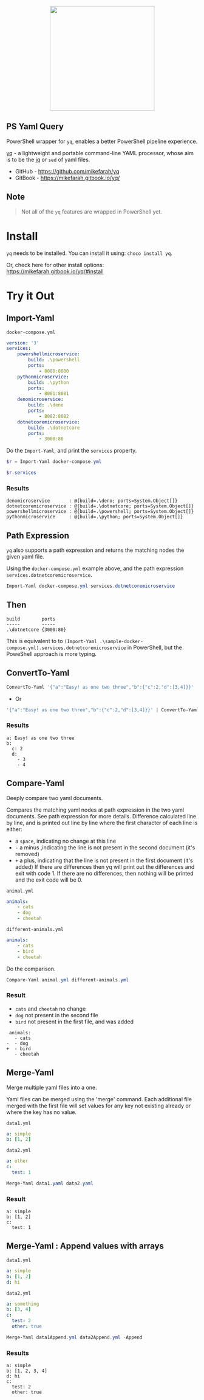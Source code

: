
<p style="text-align:center;"><img src="https://raw.githubusercontent.com/dfinke/PSYamlQuery/master/media/food.jpg" width=275/></p>

## PS Yaml Query

PowerShell wrapper for `yq`, enables a better PowerShell pipeline experience.

[yq](https://github.com/mikefarah/yq) - a lightweight and portable command-line YAML processor, whose aim is to be the [jq](https://github.com/stedolan/jq) or `sed` of yaml files.

- GitHub - https://github.com/mikefarah/yq
- GitBook - https://mikefarah.gitbook.io/yq/

## Note

> Not all of the `yq` features are wrapped in PowerShell yet.

# Install

`yq` needs to be installed. You can install it using: `choco install yq`.

Or, check here for other install options: https://mikefarah.gitbook.io/yq/#install

# Try it Out
## Import-Yaml

`docker-compose.yml`

```yaml
version: '3'
services:
    powershellmicroservice:
        build: .\powershell
        ports:
            - 8080:8080
    pythonmicroservice:
        build: .\python
        ports:
            - 8081:8081
    denomicroservice:
        build: .\deno
        ports:
            - 8082:8082
    dotnetcoremicroservice:
        build: .\dotnetcore
        ports:
            - 3000:80
```

Do the `Import-Yaml`, and print the `services` property.

```powershell
$r = Import-Yaml docker-compose.yml

$r.services
```

### Results 

```
denomicroservice       : @{build=.\deno; ports=System.Object[]}
dotnetcoremicroservice : @{build=.\dotnetcore; ports=System.Object[]}
powershellmicroservice : @{build=.\powershell; ports=System.Object[]}
pythonmicroservice     : @{build=.\python; ports=System.Object[]}
```

## Path Expression 

`yq` also supports a path expression and returns the matching nodes the given yaml file.

Using the `docker-compose.yml` example above, and the path expression `services.dotnetcoremicroservice`.

```powershell
Import-Yaml docker-compose.yml services.dotnetcoremicroservice
```

## Then

```
build        ports
-----        -----
.\dotnetcore {3000:80}
```

This is equivalent to to `(Import-Yaml .\sample-docker-compose.yml).services.dotnetcoremicroservice` in PowerShell, but the PoweShell approach is more typing.

## ConvertTo-Yaml

```powershell
ConvertTo-Yaml '{"a":"Easy! as one two three","b":{"c":2,"d":[3,4]}}' 
```

- Or 

```powershell
'{"a":"Easy! as one two three","b":{"c":2,"d":[3,4]}}' | ConvertTo-Yaml 
```


### Results 

```
a: Easy! as one two three
b:
  c: 2
  d:
    - 3
    - 4
```

## Compare-Yaml

Deeply compare two yaml documents.

Compares the matching yaml nodes at path expression in the two yaml documents. See path expression for more details. Difference calculated line by line, and is printed out line by line where the first character of each line is either:

- a `space`, indicating no change at this line
- `-` a minus ,indicating the line is not present in the second document (it's removed)
- `+` a plus, indicating that the line is not present in the first document (it's added)
If there are differences then yq will print out the differences and exit with code 1. If there are no differences, then nothing will be printed and the exit code will be 0.

`animal.yml`

```yaml
animals:
    - cats
    - dog
    - cheetah
```

`different-animals.yml`

```yaml
animals:
    - cats
    - bird
    - cheetah
```

Do the comparison.

```powershell
Compare-Yaml animal.yml different-animals.yml
```

### Result

- `cats` and `cheetah` no change
- `dog` not present in the second file
- `bird` not present in the first file, and was added

```
 animals:
   - cats
-  - dog
+  - bird
   - cheetah
```

## Merge-Yaml

Merge multiple yaml files into a one.

Yaml files can be merged using the 'merge' command. Each additional file merged with the first file will set values for any key not existing already or where the key has no value.

`data1.yml`

```yaml
a: simple
b: [1, 2]
```

`data2.yml`

```yaml
a: other
c:
  test: 1
```

```powershell
Merge-Yaml data1.yaml data2.yaml
```

### Result

```
a: simple
b: [1, 2]
c:
  test: 1
```

## Merge-Yaml : Append values with arrays

`data1.yml`

```yaml
a: simple
b: [1, 2]
d: hi
```

`data2.yml`

```yaml
a: something
b: [3, 4]
c:
  test: 2
  other: true
```

```powershell
Merge-Yaml data1Append.yml data2Append.yml -Append
```

### Results

```
a: simple
b: [1, 2, 3, 4]
d: hi
c:
  test: 2
  other: true
```